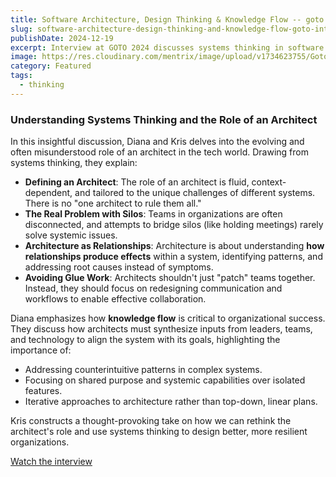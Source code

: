 ```yaml
---
title: Software Architecture, Design Thinking & Knowledge Flow -- goto
slug: software-architecture-design-thinking-and-knowledge-flow-goto-interview
publishDate: 2024-12-19
excerpt: Interview at GOTO 2024 discusses systems thinking in software architecture and how effective knowledge flow shapes organizational dynamics and team performance.
image: https://res.cloudinary.com/mentrix/image/upload/v1734623755/Goto_interview2024_fsrhdo.jpg
category: Featured
tags:
  - thinking
---
```


### Understanding Systems Thinking and the Role of an Architect

In this insightful discussion, Diana and Kris delves into the evolving and often misunderstood role of an architect in the tech world. Drawing from systems thinking, they explain:

- **Defining an Architect**: The role of an architect is fluid, context-dependent, and tailored to the unique challenges of different systems. There is no "one architect to rule them all."
- **The Real Problem with Silos**: Teams in organizations are often disconnected, and attempts to bridge silos (like holding meetings) rarely solve systemic issues.
- **Architecture as Relationships**: Architecture is about understanding **how relationships produce effects** within a system, identifying patterns, and addressing root causes instead of symptoms.
- **Avoiding Glue Work**: Architects shouldn't just "patch" teams together. Instead, they should focus on redesigning communication and workflows to enable effective collaboration.

Diana emphasizes how **knowledge flow** is critical to organizational success. They discuss how architects must synthesize inputs from leaders, teams, and technology to align the system with its goals, highlighting the importance of:

- Addressing counterintuitive patterns in complex systems.
- Focusing on shared purpose and systemic capabilities over isolated features.
- Iterative approaches to architecture rather than top-down, linear plans.

Kris constructs a thought-provoking take on how we can rethink the architect's role and use systems thinking to design better, more resilient organizations.

[Watch the interview](https://www.youtube.com/watch?v=5olb_uNB_5k)
